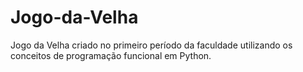 # Jogo-da-Velha
Jogo da Velha criado no primeiro período da faculdade utilizando os conceitos de programação funcional em Python.
